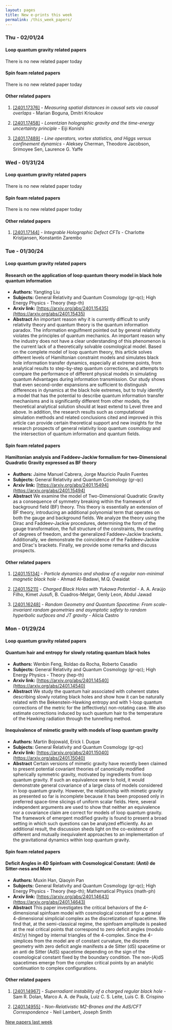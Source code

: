 ```yaml
---
layout: pages
title: New e-prints this week
permalink: /this_week_papers/
---
```




### Thu - 02/01/24

#### Loop quantum gravity related papers

There is no new related paper today 

#### Spin foam related papers

There is no new related paper today 



#### Other related papers

1. [[2401.17376]](https://arxiv.org/abs/2401.17376) - *Measuring spatial distances in causal sets via causal overlaps* - Marian Boguna, Dmitri Krioukov

1. [[2401.17458]](https://arxiv.org/abs/2401.17458) - *Lorentzian holographic gravity and the time-energy uncertainty principle* - Eiji Konishi

1. [[2401.17489]](https://arxiv.org/abs/2401.17489) - *Line operators, vortex statistics, and Higgs versus confinement dynamics* - Aleksey Cherman, Theodore Jacobson, Srimoyee Sen, Laurence G. Yaffe



### Wed - 01/31/24

#### Loop quantum gravity related papers

There is no new related paper today 

#### Spin foam related papers

There is no new related paper today 



#### Other related papers

1. [[2401.17144]](https://arxiv.org/abs/2401.17144) - *Integrable Holographic Defect CFTs* - Charlotte Kristjansen, Konstantin Zarembo



### Tue - 01/30/24

#### Loop quantum gravity related papers

#### **Research on the application of loop quantum theory model in black hole  quantum information**
 - **Authors:** Yangting Liu
 - **Subjects:** General Relativity and Quantum Cosmology (gr-qc); High Energy Physics - Theory (hep-th)
 - **Arxiv link:** [https://arxiv.org/abs/2401.15435](https://arxiv.org/abs/2401.15435)
 - **Abstract**
 An important reason why it is currently difficult to unify relativity theory and quantum theory is the quantum information paradox. The information engulfment pointed out by general relativity violates the principles of quantum mechanics. An important reason why the industry does not have a clear understanding of this phenomenon is the current lack of a theoretically solvable cosmological model. Based on the complete model of loop quantum theory, this article solves different levels of Hamiltonian constraint models and simulates black hole information transfer dynamics, especially at extreme points, from analytical results to step-by-step quantum corrections, and attempts to compare the performance of different physical models in simulating quantum Advantages during information transmission. Our study shows that even second-order expansions are sufficient to distinguish differences in dynamics at the black hole extremes, but to truly identify a model that has the potential to describe quantum information transfer mechanisms and is significantly different from other models, the theoretical analytical solution should at least extend to Level three and above. In addition, the research results such as computational simulation methods and related conclusions cited and improved in this article can provide certain theoretical support and new insights for the research prospects of general relativity loop quantum cosmology and the intersection of quantum information and quantum fields. 

#### Spin foam related papers

#### **Hamiltonian analysis and Faddeev-Jackiw formalism for two-Dimensional  Quadratic Gravity expressed as BF theory**
 - **Authors:** Jaime Manuel Cabrera, Jorge Mauricio Paulin Fuentes
 - **Subjects:** General Relativity and Quantum Cosmology (gr-qc)
 - **Arxiv link:** [https://arxiv.org/abs/2401.15494](https://arxiv.org/abs/2401.15494)
 - **Abstract**
 We examine the model of Two-Dimensional Quadratic Gravity as a consequence of symmetry breaking within the framework of background field (BF) theory. This theory is essentially an extension of BF theory, introducing an additional polynomial term that operates on both the gauge and background fields. We analyze the theory using the Dirac and Faddeev-Jackiw procedures, determining the form of the gauge transformation, the full structure of the constraints, the counting of degrees of freedom, and the generalized Faddeev-Jackiw brackets. Additionally, we demonstrate the coincidence of the Faddeev-Jackiw and Dirac's brackets. Finally, we provide some remarks and discuss prospects. 



#### Other related papers

1. [[2401.15134]](https://arxiv.org/abs/2401.15134) - *Particle dynamics and shadow of a regular non-minimal magnetic black  hole* - Ahmad Al-Badawi, M.Q. Owaidat

1. [[2401.15211]](https://arxiv.org/abs/2401.15211) - *Charged Black Holes with Yukawa Potential* - A. A. Araújo Filho, Kimet Jusufi, B. Cuadros-Melgar, Genly Leon, Abdul Jawad

1. [[2401.16248]](https://arxiv.org/abs/2401.16248) - *Random Geometry and Quantum Spacetime: From scale-invariant random  geometries and asymptotic safety to random hyperbolic surfaces and JT gravity* - Alicia Castro



### Mon - 01/29/24

#### Loop quantum gravity related papers

#### **Quantum hair and entropy for slowly rotating quantum black holes**
 - **Authors:** Wenbin Feng, Roldao da Rocha, Roberto Casadio
 - **Subjects:** General Relativity and Quantum Cosmology (gr-qc); High Energy Physics - Theory (hep-th)
 - **Arxiv link:** [https://arxiv.org/abs/2401.14540](https://arxiv.org/abs/2401.14540)
 - **Abstract**
 We study the quantum hair associated with coherent states describing slowly rotating black holes and show how it can be naturally related with the Bekenstein-Hawking entropy and with 1-loop quantum corrections of the metric for the (effectively) non-rotating case. We also estimate corrections induced by such quantum hair to the temperature of the Hawking radiation through the tunnelling method. 

#### **Inequivalence of mimetic gravity with models of loop quantum gravity**
 - **Authors:** Martin Bojowald, Erick I. Duque
 - **Subjects:** General Relativity and Quantum Cosmology (gr-qc)
 - **Arxiv link:** [https://arxiv.org/abs/2401.15040](https://arxiv.org/abs/2401.15040)
 - **Abstract**
 Certain versions of mimetic gravity have recently been claimed to present potential covariant theories of canonically modified spherically symmetric gravity, motivated by ingredients from loop quantum gravity. If such an equivalence were to hold, it would demonstrate general covariance of a large class of models considered in loop quantum gravity. However, the relationship with mimetic gravity as presented so far is incomplete because it has been proposed only in preferred space-time slicings of uniform scalar fields. Here, several independent arguments are used to show that neither an equivalence nor a covariance claim are correct for models of loop quantum gravity. The framework of emergent modified gravity is found to present a broad setting in which such questions can be analyzed efficiently. As an additional result, the discussion sheds light on the co-existence of different and mutually inequivalent approaches to an implementation of the gravitational dynamics within loop quantum gravity. 

#### Spin foam related papers

#### **Deficit Angles in 4D Spinfoam with Cosmological Constant: (Anti) de  Sitter-ness and More**
 - **Authors:** Muxin Han, Qiaoyin Pan
 - **Subjects:** General Relativity and Quantum Cosmology (gr-qc); High Energy Physics - Theory (hep-th); Mathematical Physics (math-ph)
 - **Arxiv link:** [https://arxiv.org/abs/2401.14643](https://arxiv.org/abs/2401.14643)
 - **Abstract**
 This paper investigates the critical behaviors of the 4-dimensional spinfoam model with cosmological constant for a general 4-dimensional simplicial complex as the discretization of spacetime. We find that, at the semi-classical regime, the spinfoam amplitude is peaked at the real critical points that correspond to zero deficit angles (modulo $4\pi\mathbb{Z}/\gamma$) hinged by internal triangles of the 4-complex. Since the 4-simplices from the model are of constant curvature, the discrete geometry with zero deficit angle manifests a de Sitter (dS) spacetime or an anti de Sitter (AdS) spacetime depending on the sign of the cosmological constant fixed by the boundary condition. The non-(A)dS spacetimes emerge from the complex critical points by an analytic continuation to complex configurations. 



#### Other related papers

1. [[2401.14967]](https://arxiv.org/abs/2401.14967) - *Superradiant instability of a charged regular black hole* - Sam R. Dolan, Marco A. A. de Paula, Luiz C. S. Leite, Luís C. B. Crispino

1. [[2401.14955]](https://arxiv.org/abs/2401.14955) - *Non-Relativistic M2-Branes and the AdS/CFT Correspondence* - Neil Lambert, Joseph Smith






[New papers last week]({{site.url}}/archived/weekly/pre-prints/2024/01/29/archived_weekly_papers.html)